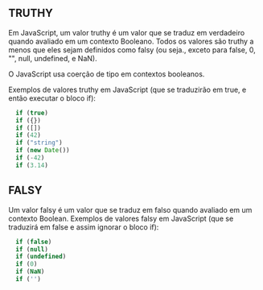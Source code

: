## TRUTHY
Em JavaScript, um valor truthy é um valor que se traduz em verdadeiro quando avaliado em um contexto Booleano. 
Todos os valores são truthy a menos que eles sejam definidos como falsy (ou seja., exceto para false, 0, "", null, undefined, e NaN).

O JavaScript usa coerção de tipo em contextos booleanos.

Exemplos de valores truthy em JavaScript (que se traduzirão em true, e então executar o bloco if):
```javascript
  if (true)
  if ({})
  if ([])
  if (42)
  if ("string")
  if (new Date())
  if (-42)
  if (3.14)
````

## FALSY
Um valor falsy é um valor que se traduz em falso quando avaliado em um contexto Boolean.
Exemplos de valores falsy em JavaScript (que se traduzirá em false e assim ignorar o bloco if):
```javascript
  if (false)
  if (null)
  if (undefined)
  if (0)
  if (NaN)
  if ('')
```
